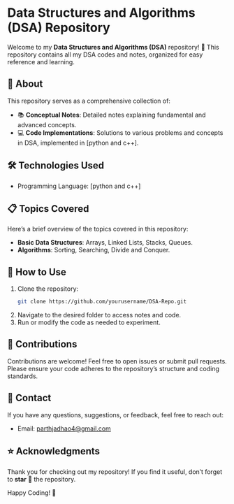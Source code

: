 # Data Structures and Algorithms (DSA) Repository

Welcome to my **Data Structures and Algorithms (DSA)** repository! 🎉 This repository contains all my DSA codes and notes, organized for easy reference and learning.

## 📖 About
This repository serves as a comprehensive collection of:
- 📚 **Conceptual Notes**: Detailed notes explaining fundamental and advanced concepts.
- 💻 **Code Implementations**: Solutions to various problems and concepts in DSA, implemented in [python and c++].

## 🛠️ Technologies Used
- Programming Language: [python and c++]

## 📋 Topics Covered
Here’s a brief overview of the topics covered in this repository:
- **Basic Data Structures**: Arrays, Linked Lists, Stacks, Queues.
- **Algorithms**: Sorting, Searching, Divide and Conquer.

## 🚀 How to Use
1. Clone the repository:
   ```bash
   git clone https://github.com/yourusername/DSA-Repo.git
   ```
2. Navigate to the desired folder to access notes and code.
3. Run or modify the code as needed to experiment.

## 🤝 Contributions
Contributions are welcome! Feel free to open issues or submit pull requests. Please ensure your code adheres to the repository’s structure and coding standards.

## 📧 Contact
If you have any questions, suggestions, or feedback, feel free to reach out:
- Email: parthjadhao4@gmail.com
  
## ⭐ Acknowledgments
Thank you for checking out my repository! If you find it useful, don’t forget to **star** 🌟 the repository.

Happy Coding! 🚀
